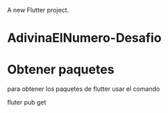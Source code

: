 
A new Flutter project.
# AdivinaElNumero-Desafio

# Obtener paquetes

para obtener los paquetes de flutter usar el comando

fluter pub get


